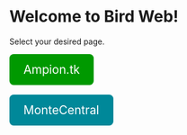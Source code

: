 # Welcome to Bird Web!
Select your desired page.

<style>
    .atk {
        display: inline-block;
        padding: 15px 25px;
        border-radius: 7.5px;
        background-color: #009900; 
        color: #ffffff;
        text-decoration: none;
        font-size: 1.5em
    }
    .atk:hover {
        color: #ffffff
    }
    .mtc {
        display: inline-block;
        padding: 15px 25px;
        border-radius: 7.5px;
        background-color: #008899; 
        color: #ffffff;
        text-decoration: none;
        font-size: 1.5em
    }
    .mtc:hover {
        color: #ffffff
    }
</style>

<a href="./ampiontk" class="atk">Ampion.tk</a><br><br>
<a href="./montecentral" class="mtc">MonteCentral</a>
